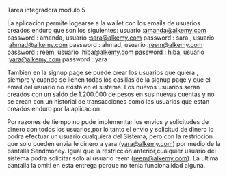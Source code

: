   Tarea integradora  modulo 5

La aplicacion permite logearse a la wallet con los emails de  usuarios
 creados enduro que son los siguientes:
usuario :amanda@alkemy.com   password : amanda,
usuario :sara@alkemy.com   password : sara ,
usuario :ahmad@alkemy.com   password : ahmad,
usuario :reem@alkemy.com    password : reem,
usuario :hiba@alkemy.com  password : hiba,
usuario :yara@alkemy.com    password : yara

 Tambien en la signup page se puede crear los usuarios que quiera ,
siempre y cuando  se llenen todas los casillas de la signup page 
y que el email del usuario no exista en el sistema. Los nuevos usuarios 
seran creados con un saldo de 1.200.000 de pesos en sus nuevas cuentas y no se 
crean con un historial de transacciones como los usuarios que estan creados
enduro por la aplicacion. 

 Por razones de tiempo no pude implementar los envios y 
solicitudes de dinero con todos los usuarios,por lo tanto el envio y solicitud de dinero lo podra efectuar un usuario cualquiera del Sistema, pero con la restriccion que solo 
pueden enviarle dinero a yara (yara@alkemy.com) por medio de la pantalla Sendmoney. Igual que la restricción anterior,cualquier usuario del sistema   podra solicitar  solo al usuario 
reem (reem@alkemy.com). La ultima pantalla la omiti en esta entrega porque no tenia
funcionalidad alguna.



 
